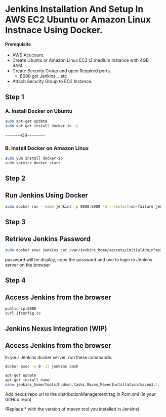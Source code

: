 
# Jenkins Installation And Setup In AWS EC2 Ubuntu or Amazon Linux Instnace Using Docker.

#### Prerequisite
 + AWS Acccount.
 + Create Ubuntu or Amazon Linux EC2 t2.medium Instance with 4GB RAM.
 + Create Security Group and open Required ports.
    + 8080 got Jenkins, ..etc
 + Attach Security Group to EC2 Instance.


## Step 1
### A. Install Docker on Ubuntu
``` sh
sudo apt-get update
sudo apt-get install docker.io -y
```
--------OR---------

### B. Install Docker on Amazon Linux
``` sh
sudo yum install docker-io
sudo service docker start
```

## Step 2
## Run Jenkins Using Docker
``` sh
sudo docker run --name jenkins -p 8080:8080 -d --restart=on-failure jenkins/jenkins:lts-jdk11
```


## Step 3
## Retrieve Jenkins Password
``` sh
sudo docker exec jenkins cat /var/jenkins_home/secrets/initialAdminPassword
```
password will be display, copy the password and use to login to Jenkins server on the browser




## Step 4 
## Access Jenkins from the browser
```sh
public-ip:8080
curl ifconfig.co 
```



## Jenkins Nexus Integration (WIP) 
## Access Jenkins from the browser

In your Jenkins docker server, run these commands:

```sh
docker exec -u 0 -it jenkins bash
```


```sh
apt-get update
apt-get install nano 
nano jenkins_home/tools/hudson.tasks.Maven_MavenInstallation/maven3.*.*/conf/settings.xml
```
Add nexus repo url to the distributionManagement tag in Pom.xml (in your GitHub repo)

(Replace * with the version of maven tool you installed in Jenkins)

